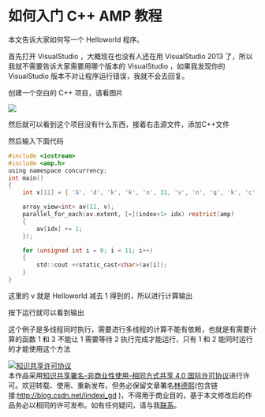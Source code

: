 # 如何入门 C++ AMP 教程

本文告诉大家如何写一个 Helloworld 程序。

<!--more-->

首先打开 VisualStudio ，大概现在也没有人还在用 VisualStudio 2013 了，所以我就不需要告诉大家需要用哪个版本的 VisualStudio ，如果我发现你的 VisualStudio 版本不对让程序运行错误，我就不会去回复。

创建一个空白的 C++ 项目，请看图片

![](http://image.acmx.xyz/34fdad35-5dfe-a75b-2b4b-8c5e313038e2%2F2017123143444.jpg)

然后就可以看到这个项目没有什么东西，接着右击源文件，添加C++文件

然后输入下面代码

```c
#include <iostream> 
#include <amp.h> 
using namespace concurrency;
int main()
{
	int v[11] = { 'G', 'd', 'k', 'k', 'n', 31, 'v', 'n', 'q', 'k', 'c' };

	array_view<int> av(11, v);
	parallel_for_each(av.extent, [=](index<1> idx) restrict(amp)
	{
		av[idx] += 1;
	});

	for (unsigned int i = 0; i < 11; i++)
	{
		std::cout <<static_cast<char>(av[i]);
	}
}
```

这里的 v 就是 Helloworld 减去 1 得到的，所以进行计算输出

按下运行就可以看到输出

这个例子是多线程同时执行，需要进行多线程的计算不能有依赖，也就是有需要计算的函数 1 和 2 不能让 1 需要等待 2 执行完成才能运行，只有 1 和 2 能同时运行的才能使用这个方法

<a rel="license" href="http://creativecommons.org/licenses/by-nc-sa/4.0/"><img alt="知识共享许可协议" style="border-width:0" src="https://licensebuttons.net/l/by-nc-sa/4.0/88x31.png" /></a><br />本作品采用<a rel="license" href="http://creativecommons.org/licenses/by-nc-sa/4.0/">知识共享署名-非商业性使用-相同方式共享 4.0 国际许可协议</a>进行许可。欢迎转载、使用、重新发布，但务必保留文章署名[林德熙](http://blog.csdn.net/lindexi_gd)(包含链接:http://blog.csdn.net/lindexi_gd )，不得用于商业目的，基于本文修改后的作品务必以相同的许可发布。如有任何疑问，请与我[联系](mailto:lindexi_gd@163.com)。